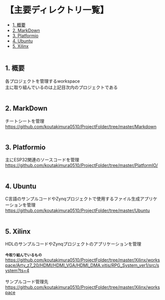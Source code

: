 <h1>【主要ディレクトリ一覧】</h1>

- [1. 概要](#1-概要)
- [2. MarkDown](#2-markdown)
- [3. Platformio](#3-platformio)
- [4. Ubuntu](#4-ubuntu)
- [5. Xilinx](#5-xilinx)
</br></br>

## 1. 概要
各プロジェクトを管理するworkspace</br>
主に取り組んでいるのは上記目次内のプロジェクトである</br></br>

## 2. MarkDown
チートシートを管理</br>
https://github.com/koutakimura0510/ProjectFolder/tree/master/Markdown</br></br>

## 3. Platformio
主にESP32関連のソースコードを管理</br>
https://github.com/koutakimura0510/ProjectFolder/tree/master/PlatformIO/</br></br>

## 4. Ubuntu
C言語のサンプルコードやZynqプロジェクトで使用するファイル生成アプリケーションを管理</br>
https://github.com/koutakimura0510/ProjectFolder/tree/master/Ubuntu</br></br>

## 5. Xilinx
HDLのサンプルコードやZynqプロジェクトのアプリケーションを管理</br></br>
**`今取り組んでいるもの`**
https://github.com/koutakimura0510/ProjectFolder/tree/master/Xilinx/workspace/Arty_z7_20/HDMI/HDMI_VGA/HDMI_DMA.vitis/RPG_System_ver1/src/system?ts=4</br>
</br>
サンプルコード管理先</br>
https://github.com/koutakimura0510/ProjectFolder/tree/master/Xilinx/workspace
